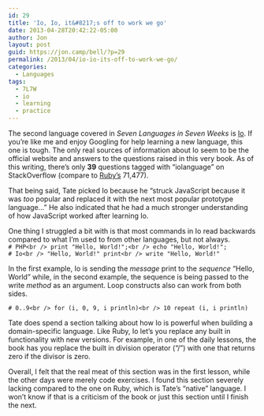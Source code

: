 ```yaml
---
id: 29
title: 'Io, Io, it&#8217;s off to work we go'
date: 2013-04-28T20:42:22-05:00
author: Jon
layout: post
guid: https://jon.camp/bell/?p=29
permalink: /2013/04/io-io-its-off-to-work-we-go/
categories:
  - Languages
tags:
  - 7L7W
  - io
  - learning
  - practice
---
```

The second language covered in _Seven Languages in Seven Weeks_ is [Io](http://iolanguage.org/). If you&#8217;re like me and enjoy Googling for help learning a new language, this one is tough. The only real sources of information about Io seem to be the official website and answers to the questions raised in this very book. As of this writing, there&#8217;s only **39** questions tagged with &#8220;iolanguage&#8221; on StackOverflow (compare to [Ruby&#8217;s](https://jon.camp/bell/2013/03/ruby-mary-poppins/) 71,477).

That being said, Tate picked Io because he &#8220;struck JavaScript because it was _too_ popular and replaced it with the next most popular prototype language&#8230;&#8221; He also indicated that he had a much stronger understanding of how JavaScript worked after learning Io. 

One thing I struggled a bit with is that most commands in Io read backwards compared to what I&#8217;m used to from other languages, but not always.  
`# PHP<br />
print "Hello, World!";<br />
echo "Hello, World!";`  
`# Io<br />
"Hello, World!" print<br />
write "Hello, World!"`

In the first example, Io is sending the _message_ print to the _sequence_ &#8220;Hello, World&#8221; while, in the second example, the sequence is being passed to the write _method_ as an argument. Loop constructs also can work from both sides.

`# 0..9<br />
for (i, 0, 9, i println)<br />
10 repeat (i, i println)`

Tate does spend a section talking about how Io is powerful when building a domain-specific language. Like Ruby, Io let&#8217;s you replace any built in functionality with new versions. For example, in one of the daily lessons, the book has you replace the built in division operator (&#8220;/&#8221;) with one that returns zero if the divisor is zero.

Overall, I felt that the real meat of this section was in the first lesson, while the other days were merely code exercises. I found this section severely lacking compared to the one on Ruby, which is Tate&#8217;s &#8220;native&#8221; language. I won&#8217;t know if that is a criticism of the book or just this section until I finish the next.